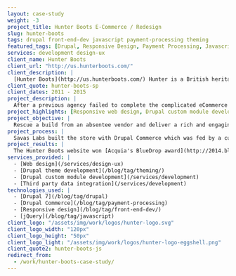 ```yaml
---
layout: case-study
weight: -3
project_title: Hunter Boots E-Commerce / Redesign
slug: hunter-boots
tags: drupal front-end-dev javascript payment-processing theming
featured_tags: [Drupal, Responsive Design, Payment Processing, Javascript]
services: development design-ux
client_name: Hunter Boots
client_url: "http://us.hunterboots.com/"
client_description: |
  [Hunter Boots](http://us.hunterboots.com/) Hunter is a British heritage brand renowned for its iconic Original boot. Founded in Scotland in 1856 by American entrepreneur Henry Lee Norris as the North British Rubber Company, the brand has a history of innovation and pioneering design.
client_quote: hunter-boots-sp
client_dates: 2011 - 2015
project_description: |
  After a previous agency failed to complete the complicated eCommerce site build, Savas Labs rescued the project and delivered a BlueDrop award-winning eCommerce website alongside partner Isovera. In a secondary phase, we contributed to a mobile redesign.
project_highlights: [Responsive web design, Drupal custom module development, Drupal theming, Drupal Commerce integration]
project_objective: |
  Rescue a build from an absentee vendor and deliver a rich and engaging shopping experience fit for the quality the Hunter brand expects in a timely fashion.
project_process: |
  Savas Labs built the store with Drupal Commerce which was fed by a custom content migration as well as warehouse fulfillment and reporting integrations.
project_results: |
  The Hunter Boots website won [Acquia's BlueDrop award](http://2014.bluedropawards.org/blog-entry/2014-blue-drop-award-winners-are-announced) for best Marketplace/eCommerce site in 2014!
services_provided: |
  - [Web design](/services/design-ux)
  - [Drupal theme development](/blog/tag/theming/)
  - [Drupal custom module development](/services/development)
  - [Third party data integration](/services/development)
technologies_used: |
  - [Drupal 7](/blog/tag/drupal)
  - [Drupal Commerce](/blog/tag/payment-processing)
  - [Responsive design](/blog/tag/front-end-dev/)
  - [jQuery](/blog/tag/javascript)
client_logo: "/assets/img/work/logos/hunter-logo.svg"
client_logo_width: "120px"
client_logo_height: "50px"
client_logo_light: "/assets/img/work/logos/hunter-logo-eggshell.png"
client_quote2: hunter-boots-js
redirect_from:
  - /work/hunter-boots-case-study/
---
```

